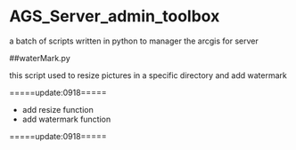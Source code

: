 # AGS_Server_admin_toolbox
a batch of scripts written in python to manager the arcgis for server

##waterMark.py

this script used to resize pictures in a specific directory and add watermark

=====update:0918=====

+ add resize function
+ add watermark function

=====update:0918=====
